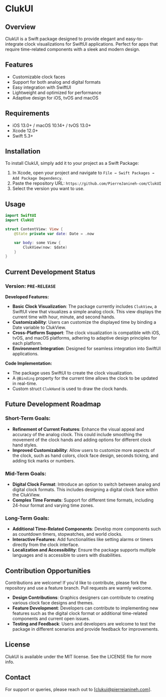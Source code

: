 # ClukUI

## Overview
ClukUI is a Swift package designed to provide elegant and easy-to-integrate clock visualizations for SwiftUI applications. Perfect for apps that require time-related components with a sleek and modern design.

## Features
- Customizable clock faces
- Support for both analog and digital formats
- Easy integration with SwiftUI
- Lightweight and optimized for performance
- Adaptive design for iOS, tvOS and macOS

## Requirements
- iOS 13.0+ / macOS 10.14+ / tvOS 13.0+
- Xcode 12.0+
- Swift 5.3+

## Installation
To install ClukUI, simply add it to your project as a Swift Package:

1. In Xcode, open your project and navigate to `File → Swift Packages → Add Package Dependency`.
2. Paste the repository URL: `https://github.com/PierreJanineh-com/ClukUI`
4. Select the version you want to use.

## Usage
```swift
import SwiftUI
import ClukUI

struct ContentView: View {
    @State private var date: Date = .now

    var body: some View {
        ClukView(now: $date)
    }
}
```

## Current Development Status
### Version: `PRE-RELEASE`
**Developed Features:**
- **Basic Clock Visualization**: The package currently includes `ClukView`, a SwiftUI view that visualizes a simple analog clock. This view displays the current time with hour, minute, and second hands.
- **Customizability**: Users can customize the displayed time by binding a Date variable to ClukView.
- **Cross-Platform Support**: The clock visualization is compatible with iOS, tvOS, and macOS platforms, adhering to adaptive design principles for each platform.
- **Environment Integration**: Designed for seamless integration into SwiftUI applications.

**Code Implementation:**
- The package uses SwiftUI to create the clock visualization.
- A `@Binding` property for the current time allows the clock to be updated in real-time.
- Custom struct `ClukHand` is used to draw the clock hands.

## Future Development Roadmap
### Short-Term Goals:
- **Refinement of Current Features**: Enhance the visual appeal and accuracy of the analog clock. This could include smoothing the movement of the clock hands and adding options for different clock hand styles.
- **Improved Customizability**: Allow users to customize more aspects of the clock, such as hand colors, clock face design, seconds ticking, and adding tick marks or numbers.

### Mid-Term Goals:
- **Digital Clock Format**: Introduce an option to switch between analog and digital clock formats. This includes designing a digital clock face within the ClukView.
- **Complex Time Formats**: Support for different time formats, including 24-hour format and varying time zones.

### Long-Term Goals:
- **Additional Time-Related Components**: Develop more components such as countdown timers, stopwatches, and world clocks.
- **Interactive Features**: Add functionalities like setting alarms or timers directly from the clock interface.
- **Localization and Accessibility**: Ensure the package supports multiple languages and is accessible to users with disabilities.

## Contribution Opportunities
Contributions are welcome! If you'd like to contribute, please fork the repository and use a feature branch. Pull requests are warmly welcome.
- **Design Contributions**: Graphics designers can contribute to creating various clock face designs and themes.
- **Feature Development**: Developers can contribute to implementing new features such as the digital clock format or additional time-related components and current open issues.
- **Testing and Feedback**: Users and developers are welcome to test the package in different scenarios and provide feedback for improvements.

## License
ClukUI is available under the MIT license. See the LICENSE file for more info.

## Contact
For support or queries, please reach out to [clukui@pierrejanineh.com].
